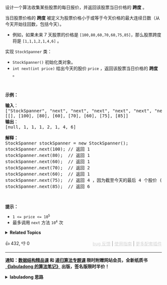 <p>设计一个算法收集某些股票的每日报价，并返回该股票当日价格的 <strong>跨度</strong> 。</p>

<p>当日股票价格的 <strong>跨度</strong> 被定义为股票价格小于或等于今天价格的最大连续日数（从今天开始往回数，包括今天）。</p>

<ul> 
 <li> <p>例如，如果未来 7 天股票的价格是 <code>[100,80,60,70,60,75,85]</code>，那么股票跨度将是 <code>[1,1,1,2,1,4,6]</code> 。</p> </li> 
</ul>

<p>实现 <code>StockSpanner</code> 类：</p>

<ul> 
 <li><code>StockSpanner()</code> 初始化类对象。</li> 
 <li><code>int next(int price)</code> 给出今天的股价 <code>price</code> ，返回该股票当日价格的 <strong>跨度</strong> 。</li> 
</ul>

<p>&nbsp;</p>

<p><strong class="example">示例：</strong></p>

<pre>
<strong>输入</strong>：
["StockSpanner", "next", "next", "next", "next", "next", "next", "next"]
[[], [100], [80], [60], [70], [60], [75], [85]]
<strong>输出</strong>：
[null, 1, 1, 1, 2, 1, 4, 6]

<strong>解释：</strong>
StockSpanner stockSpanner = new StockSpanner();
stockSpanner.next(100); // 返回 1
stockSpanner.next(80);  // 返回 1
stockSpanner.next(60);  // 返回 1
stockSpanner.next(70);  // 返回 2
stockSpanner.next(60);  // 返回 1
stockSpanner.next(75);  // 返回 4 ，因为截至今天的最后 4 个股价 (包括今天的股价 75) 都小于或等于今天的股价。
stockSpanner.next(85);  // 返回 6
</pre>

&nbsp;

<p><strong>提示：</strong></p>

<ul> 
 <li><code>1 &lt;= price &lt;= 10<sup>5</sup></code></li> 
 <li>最多调用 <code>next</code> 方法 <code>10<sup>4</sup></code> 次</li> 
</ul>

<details><summary><strong>Related Topics</strong></summary>栈 | 设计 | 数据流 | 单调栈</details><br>

<div>👍 432, 👎 0<span style='float: right;'><span style='color: gray;'><a href='https://github.com/labuladong/fucking-algorithm/discussions/939' target='_blank' style='color: lightgray;text-decoration: underline;'>bug 反馈</a> | <a href='https://labuladong.gitee.io/article/fname.html?fname=jb插件简介' target='_blank' style='color: lightgray;text-decoration: underline;'>使用指南</a> | <a href='https://labuladong.github.io/algo/images/others/%E5%85%A8%E5%AE%B6%E6%A1%B6.jpg' target='_blank' style='color: lightgray;text-decoration: underline;'>更多配套插件</a></span></span></div>

<div id="labuladong"><hr>

**通知：[数据结构精品课](https://aep.h5.xeknow.com/s/1XJHEO) 和 [递归算法专题课](https://aep.xet.tech/s/3YGcq3) 限时附赠网站会员，全新纸质书[《labuladong 的算法笔记》](https://labuladong.gitee.io/algo/images/book/book_intro_qrcode.jpg) 出版，签名版限时半价！**

<details><summary><strong>labuladong 思路</strong></summary>

<!-- vip -->
本题思路为《[数据结构精品课](https://aep.h5.xeknow.com/s/1XJHEO)》学员专属，购买**并登录课程**后即可查看。如果你已经购买课程还无法查看，请点击 [这里](https://appktavsiei5995.pc.xiaoe-tech.com/detail/i_62b43720e4b07bd2d7b1b6dd/1) 查看各个插件的解锁方法。如遇到问题，可以在 [bug 反馈页面](https://github.com/labuladong/fucking-algorithm/discussions/704) 反馈。</details>
</div>

